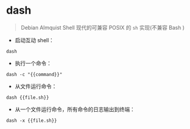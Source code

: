 # dash

> Debian Almquist Shell
> 现代的可兼容 POSIX 的 `sh` 实现(不兼容 Bash )

- 启动互动 shell：

`dash`

- 执行一个命令：

`dash -c "{{command}}"`

- 从文件运行命令：

`dash {{file.sh}}`

- 从一个文件运行命令，所有命令的日志输出到终端：

`dash -x {{file.sh}}`

[#]: contributors: ([琳小梁]，[东先生])
